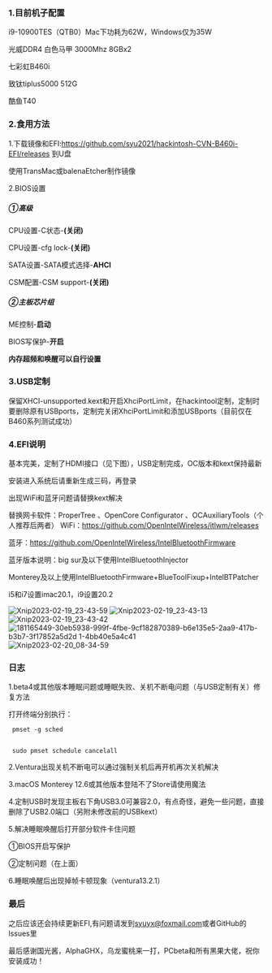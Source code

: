 ### **1.目前机子配置**

i9-10900TES（QTB0）Mac下功耗为62W，Windows仅为35W

光威DDR4 白色马甲 3000Mhz 8GBx2

七彩虹B460i

致钛tiplus5000 512G

酷鱼T40

### **2.食用方法**

1.下载镜像和EFI:https://github.com/syu2021/hackintosh-CVN-B460i-EFI/releases 到U盘

使用TransMac或balenaEtcher制作镜像

2.BIOS设置

##### ①高级

CPU设置-C状态-**(关闭)**

CPU设置-cfg lock-**(关闭)**

SATA设置-SATA模式选择-**AHCI**

CSM配置-CSM support-**(关闭)**

##### ②主板芯片组

ME控制-**启动**

BIOS写保护-**开启**

**内存超频和唤醒可以自行设置**

### 3.USB定制

保留XHCI-unsupported.kext和开启XhciPortLimit，在hackintool定制，定制时要删除原有USBports，定制完关闭XhciPortLimit和添加USBports（目前仅在B460系列测试成功）

### 4.EFI说明

基本完美，定制了HDMI接口（见下图），USB定制完成，OC版本和kext保持最新

安装进入系统后请重新生成三码，再登录

出现WiFi和蓝牙问题请替换kext解决

替换网卡软件：ProperTree 、OpenCore Configurator 、OCAuxiliaryTools（个人推荐后两者）
WiFi：https://github.com/OpenIntelWireless/itlwm/releases

蓝牙：https://github.com/OpenIntelWireless/IntelBluetoothFirmware

蓝牙版本说明：big sur及以下使用IntelBluetoothInjector

Monterey及以上使用IntelBluetoothFirmware+BlueToolFixup+IntelBTPatcher

i5和i7设置imac20.1，i9设置20.2

![Xnip2023-02-19_23-43-59](https://user-images.githubusercontent.com/88355063/219959785-78629b11-0d32-4e58-85c0-06541ce406be.png)
![Xnip2023-02-19_23-43-13](https://user-images.githubusercontent.com/88355063/219959804-019fc58c-fe54-448d-97af-01e5daf77dc2.png)
![Xnip2023-02-19_23-43-42](https://user-images.githubusercontent.com/88355063/219959829-521689b3-0d62-4b5c-a69a-23fb71b30cca.png)
![181165449-30eb5938-999f-4fbe-9cf![182870389-b6e135e5-2aa9-417b-b3b7-3f17852a5d2d](https://user-images.githubusercontent.com/88355063/219959843-b4b995a5-b547-4326-bcc3-fd93dc530bbf.png)
1-4bb40e5a4c41](https://user-images.githubusercontent.com/88355063/219959834-0c6400e1-3e0b-4e19-ac95-6e3b6a5de31f.png)
![Xnip2023-02-20_08-34-59](https://user-images.githubusercontent.com/88355063/219985301-2149ef87-28fc-4c76-800e-cd4a410ab587.png)

### 日志

1.beta4或其他版本睡眠问题或睡眠失败、关机不断电问题（与USB定制有关）修复方法

打开终端分别执行：

```
 pmset -g sched
 
 
 sudo pmset schedule cancelall
```

2.Ventura出现关机不断电可以通过强制关机后再开机再次关机解决

3.macOS Monterey 12.6或其他版本登陆不了Store请使用魔法

4.定制USB时发现主板右下角USB3.0可兼容2.0，有点奇怪，避免一些问题，直接删除了USB2.0端口（另附未修改前的USBkext）

5.解决睡眠唤醒后打开部分软件卡住问题

①BIOS开启写保护

②定制问题（在上面）

6.睡眠唤醒后出现掉帧卡顿现象（ventura13.2.1）

### 最后

之后应该还会持续更新EFI,有问题请发到[syuyx@foxmail.com](mailto:syuyx@foxmail.com)或者GitHub的lssues里 

最后感谢国光酱，AlphaGHX，乌龙蜜桃来一打，PCbeta和所有黑果大佬，祝你安装成功！

